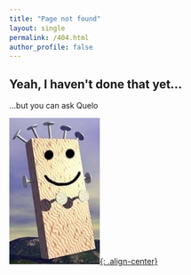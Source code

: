 ```yaml
---
title: "Page not found"
layout: single
permalink: /404.html
author_profile: false
---
```


## Yeah, I haven't done that yet...

...but you can ask Quelo


[![Quelo](/assets/images/Quelo.jpg){: .align-center}](https://www.youtube.com/watch?v=WGQ7JZRZ65M)
